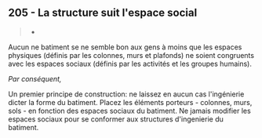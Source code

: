 ## 205 - La structure suit l'espace social

> *

Aucun ne batiment se ne semble bon aux gens à moins que les espaces physiques (définis par les colonnes, murs et plafonds) ne soient congruents avec les espaces sociaux (définis par les activités et les groupes humains).

_Par conséquent,_


Un premier principe de construction: ne laissez en aucun cas l'ingénierie dicter la forme du batiment. Placez les éléments porteurs - colonnes, murs, sols - en fonction des espaces sociaux du batiment. Ne jamais modifier les espaces sociaux pour se conformer aux structures d'ingenierie du batiment.
